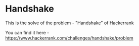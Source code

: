 # Handshake
This is the solve of the problem - "Handshake" of Hackerrank

You can find it here -
https://www.hackerrank.com/challenges/handshake/problem
